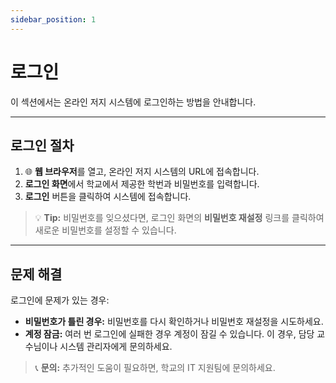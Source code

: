 ```yaml
---
sidebar_position: 1
---
```


# 로그인

이 섹션에서는 온라인 저지 시스템에 로그인하는 방법을 안내합니다.

---

## 로그인 절차

1. 🌐 **웹 브라우저**를 열고, 온라인 저지 시스템의 URL에 접속합니다.
2. **로그인 화면**에서 학교에서 제공한 학번과 비밀번호를 입력합니다.
3. **로그인** 버튼을 클릭하여 시스템에 접속합니다.

> 💡 **Tip:** 비밀번호를 잊으셨다면, 로그인 화면의 **비밀번호 재설정** 링크를 클릭하여 새로운 비밀번호를 설정할 수 있습니다.

---

## 문제 해결

로그인에 문제가 있는 경우:

- **비밀번호가 틀린 경우:** 비밀번호를 다시 확인하거나 비밀번호 재설정을 시도하세요.
- **계정 잠금:** 여러 번 로그인에 실패한 경우 계정이 잠길 수 있습니다. 이 경우, 담당 교수님이나 시스템 관리자에게 문의하세요.

> 📞 **문의:** 추가적인 도움이 필요하면, 학교의 IT 지원팀에 문의하세요.
